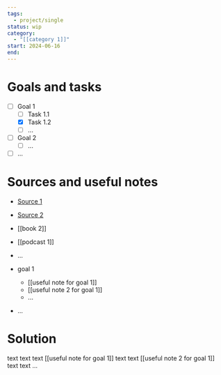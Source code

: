 ```yaml
---
tags:
  - project/single
status: wip
category:
  - "[[category 1]]"
start: 2024-06-16
end: 
---
```


# Goals and tasks

- [ ] Goal 1
	- [ ] Task 1.1
	- [x] Task 1.2
	- [ ] ...
- [ ] Goal 2
	- [ ] ...
- [ ] ...

# Sources and useful notes

- [Source 1](https://google.com)
- [Source 2](https://google.com)
- [[book 2]]
- [[podcast 1]]
- ...

- goal 1
	- [[useful note for goal 1]]
	- [[useful note 2 for goal 1]]
	- ...
- ...

# Solution

text text text [[useful note for goal 1]] text text [[useful note 2 for goal 1]] text text
...